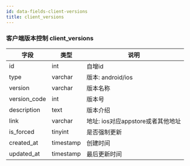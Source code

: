 ```yaml
---
id: data-fields-client-versions
title: client_versions
---
```


### 客户端版本控制 client_versions

| 字段 | 类型 | 说明 |
| ------ | ------ | ------ |
| id | int | 自增id |
| type | varchar | 版本: android/ios |
| version | varchar | 版本名称 |
| version_code | int | 版本号 |
| description | text | 版本介绍 |
| link | varchar | 地址: ios对应appstore或者其他地址 |
| is_forced | tinyint | 是否强制更新 |
| created_at | timestamp | 创建时间 |
| updated_at | timestamp | 最后更新时间 |

